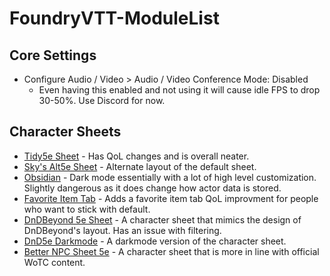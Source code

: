# FoundryVTT-ModuleList
## Core Settings
- Configure Audio / Video > Audio / Video Conference Mode: Disabled
  - Even having this enabled and not using it will cause idle FPS to drop 30-50%. Use Discord for now.

## Character Sheets
- [Tidy5e Sheet](https://github.com/sdenec/tidy5e-sheet) - Has QoL changes and is overall neater.
- [Sky's Alt5e Sheet](https://github.com/Sky-Captain-13/foundry/tree/master/alt5e) - Alternate layout of the default sheet.
- [Obsidian](https://bitbucket.org/Fyorl/obsidian/src/master/) - Dark mode essentially with a lot of high level customization. Slightly dangerous as it does change how actor data is stored.
- [Favorite Item Tab](https://github.com/syl3r86/favtab) - Adds a favorite item tab QoL improvment for people who want to stick with default.
- [DnDBeyond 5e Sheet](https://github.com/jopeek/fvtt-dndbeyond-character-sheet) - A character sheet that mimics the design of DnDBeyond's layout. Has an issue with filtering.
- [DnD5e Darkmode](https://github.com/Stryxin/dnd5edark-foundryvtt) - A darkmode version of the character sheet.
- [Better NPC Sheet 5e](https://github.com/syl3r86/BetterNPCSheet5e) - A character sheet that is more in line with official WoTC content.
